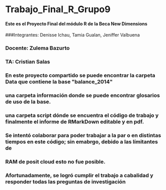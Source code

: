 # Trabajo_Final_R_Grupo9
#### Este es el Proyecto Final del módulo R de la Beca New Dimensions 
###Integrantes: Denisse Ichau, Tamia Gualan, Jeniffer Valbuena 
### Docente: Zulema Bazurto 
### TA: Cristian Salas 
### En este proyecto compartido se puede encontrar la carpeta Data que contiene la base "balance_2014"
### una carpeta información donde se puede encontrar glosarios de uso de la base. 
### una carpeta script dónde se encuentra el código de trabajo y finalmente el informe de RMarkDown editable y en pdf. 
### Se intentó colaborar para poder trabajar a la par o en distintas tiempos en este código; sin emabrgo, debido a las límitantes de 
### RAM de posit cloud esto no fue posible. 
### Afortunadamente, se logró cumplir el trabajo a cabalidad y responder todas las preguntas de investigación 
